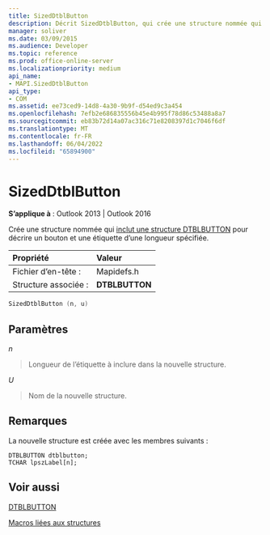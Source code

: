 ```yaml
---
title: SizedDtblButton
description: Décrit SizedDtblButton, qui crée une structure nommée qui inclut une structure DTBLBUTTON pour décrire un bouton et une étiquette d’une longueur spécifiée.
manager: soliver
ms.date: 03/09/2015
ms.audience: Developer
ms.topic: reference
ms.prod: office-online-server
ms.localizationpriority: medium
api_name:
- MAPI.SizedDtblButton
api_type:
- COM
ms.assetid: ee73ced9-14d8-4a30-9b9f-d54ed9c3a454
ms.openlocfilehash: 7efb2e686835556b45e4b995f78d86c53488a8a7
ms.sourcegitcommit: eb83b72d14a07ac316c71e8208397d1c7046f6df
ms.translationtype: MT
ms.contentlocale: fr-FR
ms.lasthandoff: 06/04/2022
ms.locfileid: "65894900"
---
```

# <a name="sizeddtblbutton"></a>SizedDtblButton

  
  
**S’applique à** : Outlook 2013 | Outlook 2016 
  
Crée une structure nommée qui [inclut une structure DTBLBUTTON](dtblbutton.md) pour décrire un bouton et une étiquette d’une longueur spécifiée. 
  
|Propriété |Valeur |
|:-----|:-----|
|Fichier d’en-tête :  <br/> |Mapidefs.h  <br/> |
|Structure associée :  <br/> |**DTBLBUTTON** <br/> |
   
```cpp
SizedDtblButton (n, u)
```

## <a name="parameters"></a>Paramètres

 _n_
  
> Longueur de l’étiquette à inclure dans la nouvelle structure.
    
 _U_
  
> Nom de la nouvelle structure.
    
## <a name="remarks"></a>Remarques

La nouvelle structure est créée avec les membres suivants :
  
```
DTBLBUTTON dtblbutton;
TCHAR lpszLabel[n];

```

## <a name="see-also"></a>Voir aussi



[DTBLBUTTON](dtblbutton.md)


[Macros liées aux structures](macros-related-to-structures.md)

